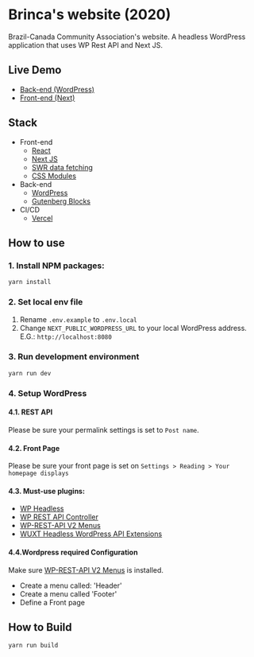 # Brinca's website (2020)

Brazil-Canada Community Association's website. A headless WordPress application that uses WP Rest API and Next JS.

## Live Demo

- <a href='https://brinca-2020.herokuapp.com/'>Back-end (WordPress)</a>
- <a href='https://brinca2020.vercel.app/'>Front-end (Next)</a>


## Stack

- Front-end
  - <a href='https://reactjs.org/'>React</a>
  - <a href='https://nextjs.org/'>Next JS</a>
  - <a href='https://swr.vercel.app/'>SWR data fetching</a>
  - <a href='https://github.com/css-modules/css-modules'>CSS Modules</a>
- Back-end
  - <a href='https://wordpress.org/'>WordPress</a>
  - <a href='https://wordpress.org/gutenberg/'>Gutenberg Blocks</a>
- CI/CD
  - <a href='https://vercel.com/'>Vercel</a>

## How to use

### 1. Install NPM packages:

`yarn install` 


### 2. Set local env file 

1. Rename `.env.example` to `.env.local`
2. Change `NEXT_PUBLIC_WORDPRESS_URL` to your local WordPress address. E.G.: `http://localhost:8080`


### 3. Run development environment

`yarn run dev`

### 4. Setup WordPress

#### 4.1. REST API

Please be sure your permalink settings is set to `Post name`.

#### 4.2. Front Page

Please be sure your front page is set on `Settings > Reading > Your homepage displays`

#### 4.3. Must-use plugins:

- <a href='http://joebr.io/'>WP Headless</a>
- <a href='https://www.yikesplugins.com/'>WP REST API Controller</a>
- <a href='https://thebatclaud.io/'>WP-REST-API V2 Menus</a>
- <a href='http://www.danielauener.com/wordpress-rest-api-extensions-for-going-headless-wp/'>WUXT Headless WordPress API Extensions</a>

#### 4.4.Wordpress required Configuration

Make sure <a href='https://thebatclaud.io/'>WP-REST-API V2 Menus</a> is installed.

- Create a menu called: 'Header'
- Create a menu called 'Footer'
- Define a Front page

## How to Build

`yarn run build`
